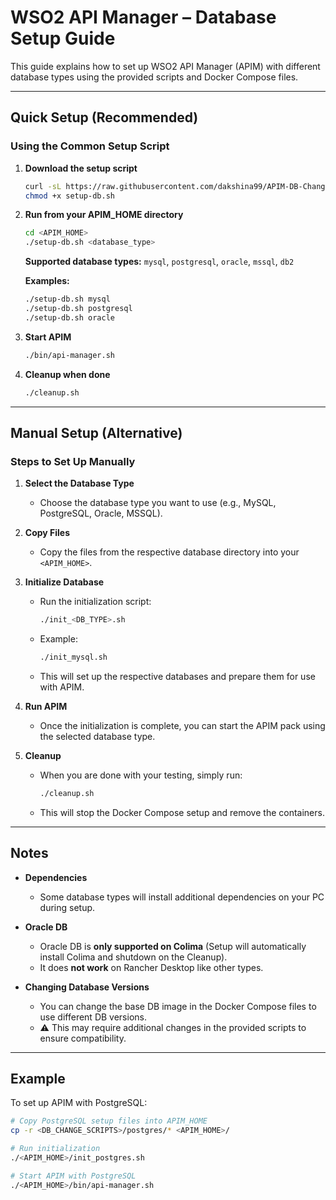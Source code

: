# WSO2 API Manager – Database Setup Guide

This guide explains how to set up WSO2 API Manager (APIM) with different database types using the provided scripts and Docker Compose files.

---

## Quick Setup (Recommended)

### Using the Common Setup Script

1. **Download the setup script**
   ```bash
   curl -sL https://raw.githubusercontent.com/dakshina99/APIM-DB-Change-Scripts/main/setup-db.sh -o setup-db.sh
   chmod +x setup-db.sh
   ```

2. **Run from your APIM_HOME directory**
   ```bash
   cd <APIM_HOME>
   ./setup-db.sh <database_type>
   ```

   **Supported database types:** `mysql`, `postgresql`, `oracle`, `mssql`, `db2`

   **Examples:**
   ```bash
   ./setup-db.sh mysql
   ./setup-db.sh postgresql
   ./setup-db.sh oracle
   ```

3. **Start APIM**
   ```bash
   ./bin/api-manager.sh
   ```

4. **Cleanup when done**
   ```bash
   ./cleanup.sh
   ```

---

## Manual Setup (Alternative)

### Steps to Set Up Manually

1. **Select the Database Type**
   - Choose the database type you want to use (e.g., MySQL, PostgreSQL, Oracle, MSSQL).

2. **Copy Files**
   - Copy the files from the respective database directory into your `<APIM_HOME>`.

3. **Initialize Database**
   - Run the initialization script:
     ```bash
     ./init_<DB_TYPE>.sh
     ```
   - Example:
     ```bash
     ./init_mysql.sh
     ```

   - This will set up the respective databases and prepare them for use with APIM.

4. **Run APIM**
   - Once the initialization is complete, you can start the APIM pack using the selected database type.

5. **Cleanup**
   - When you are done with your testing, simply run:
     ```bash
     ./cleanup.sh
     ```
   - This will stop the Docker Compose setup and remove the containers.

---

## Notes

- **Dependencies**
  - Some database types will install additional dependencies on your PC during setup.

- **Oracle DB**
  - Oracle DB is **only supported on Colima** (Setup will automatically install Colima and shutdown on the Cleanup).
  - It does **not work** on Rancher Desktop like other types.

- **Changing Database Versions**
  - You can change the base DB image in the Docker Compose files to use different DB versions.
  - ⚠️ This may require additional changes in the provided scripts to ensure compatibility.

---

## Example

To set up APIM with PostgreSQL:

```bash
# Copy PostgreSQL setup files into APIM_HOME
cp -r <DB_CHANGE_SCRIPTS>/postgres/* <APIM_HOME>/

# Run initialization
./<APIM_HOME>/init_postgres.sh

# Start APIM with PostgreSQL
./<APIM_HOME>/bin/api-manager.sh
